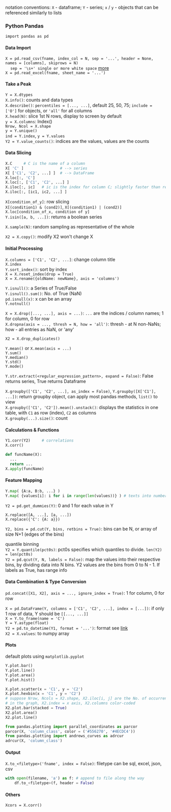 notation conventions: `X` - dataframe; `Y` - series; `x` / `y` - objects that can be referenced similarly to lists

### Python Pandas
`import pandas as pd`

#### Data Import
`X = pd.read_csv(fname, index_col = N, sep = '...', header = None, names = [columns], skiprows = N)`  
&nbsp;&nbsp;&nbsp;&nbsp;`sep = '\s+' single or more white space` [more](http://pandas.pydata.org/pandas-docs/stable/generated/pandas.read_csv.html)  
`X = pd.read_excel(fname, sheet_name = '...')`

#### Take a Peak
`Y = X.dtypes`  
`X.info()`: counts and data types  
`X.describe()`: `percentiles = [..., ...]`, default 25, 50, 75; `include = ['O']` for objects, or `'all'` for all columns  
`X.head(N)`: slice 1st N rows, display to screen by default  
`y = X.columns`: Index()  
`Nrow, Ncol = X.shape`  
`y = Y.unique()`  
`ind = Y.index`, `y = Y.values`  
`Y2 = Y.value_counts()`: indices are the values, values are the counts

#### Data Slicing
```python
X.C     # C is the name of a column
X[ 'C' ]                # --> series
X[ ['C1', 'C2', ...] ]  # --> DataFrame
X.loc[:, 'C']
X.loc[:, ['C1', 'C2', ...] ]
X.iloc[:, ic]   # ic is the index for column C; slightly faster than referencing by string; last row/column not included (same with Python default)
X.iloc[:, [ic1, ic2, ...] ]
```

`X[condition_of_y]`: row slicing  
`X[(condition1) & (cond2)]`, `X[(condition1) | (cond2)]`  
`X.loc[condition_of_x, condition of y]`  
`Y.isin([a, b, ...])`: returns a boolean series

`X.sample(N)`: random sampling as representative of the whole

`X2 = X.copy()`: modify X2 won't change X

#### Initial Processing
`X.columns = ['C1', 'C2', ...]`: change column title  
`X.index`  
`Y.sort_index()`: sort by index  
`X = X.reset_index(drop = True)`  
`X = X.rename({oldName: newName}, axis = 'columns')`

`Y.isnull()`: a Series of True/False  
`Y.isnull().sum()`: No. of True (NaN)  
`pd.isnull(x)`: x can be an array  
`Y.notnull()`

`X = X.drop([..., ...], axis = ...)`: `...` are the indices / column names; 1 for column, 0 for row  
`X.dropna(axis = ..., thresh = N, how = 'all')`: thresh - at N non-NaNs; how - all entries as NaN, or 'any'

`X2 = X.drop_duplicates()`

`Y.mean()` or `X.mean(axis = ...)`  
`Y.sum()`  
`Y.median()`  
`Y.std()`  
`Y.mode()`  

`Y.str.extract(<regular_expression_pattern>, expand = False)`: False returns series, True returns Dataframe

`X.groupby(['C1', 'C2', ...], as_index = False)`, `Y.groupby([X['C1'], ...])`: return groupby object, can apply most pandas methods, `list()` to view  
`X.groupby(['C1', 'C2']).mean().unstack()`: displays the statistics in one table, with `C1` as row (index), `C2` as columns  
`X.groupby(...).size()`: count

#### Calculations & Functions
```python
Y1.corr(Y2)     # correlations
X.corr()
```
```Python
def funcName(X):
  ...
  return ...
X.apply(funcName)
```

#### Feature Mapping
```python
Y.map( {A:a, B:b, ...} )
Y.map( {values[i]: i for i in range(len(values))} ) # texts into numbers
```
`Y2 = pd.get_dummies(Y)`: 0 and 1 for each value in Y

`X.replace([A, ...], [a, ...])`  
`X.replace({'C': {A: a}})`

`Y2, bins = pd.cut(Y, bins, retbins = True)`: bins can be N, or array of size N+1 (edges of the bins)  

quantile binning  
`Y2 = Y.quantile(pct0s)`: pct0s specifies which quantiles to divide. `len(Y2) = len(pct0s)`  
`Y2 = pd.qcut(Y, N, labels = False)`: map the values into their respective bins, by dividing data into N bins. Y2 values are the bins from 0 to N - 1. If labels as True, has range info

#### Data Combination & Type Conversion
`pd.concat([X1, X2], axis = ..., ignore_index = True)`: 1 for column, 0 for row  

`X = pd.DataFrame(Y, columns = ['C1', 'C2', ...], index = [...])`: if only 1 row of data, Y should be `[[..., ...]]`  
`X = Y.to_frame(name = 'C')`  
`Y = Y.astype(float)`  
`Y2 = pd.to_datetime(Y1, format = '...')`: format see [link](https://docs.python.org/2/library/datetime.html#strftime-and-strptime-behavior)  
`X2 = X.values`: to numpy array

#### Plots
default plots using `matplotlib.pyplot`
```python
Y.plot.bar()
Y.plot.line()
Y.plot.area()
Y.plot.hist()
```
```python
X.plot.scatter(x = 'C1', y = 'C2')
X.plot.hexbin(x = 'C1', y = 'C2')
# suppose Nrow, Ncols = X2.shape, X2.iloc[i, j] are the No. of occurrence
# in the graph, X2.index = x axis, X2.columns color-coded
X2.plot.bar(stacked = True)
X2.plot.area()
X2.plot.line()
```
```python
from pandas.plotting import parallel_coordinates as parcor
parcor(X, 'column_class', color = ('#556270', '#4ECDC4'))
from pandas.plotting import andrews_curves as adrcur
adrcur(X, 'column_class')
```

#### Output
`X.to_<filetype>('fname', index = False)`: filetype can be sql, excel, json, csv  
```python
with open(filename, 'a') as f: # append to file along the way
    df.to_<filetype>(f, header = False)
```

#### Others
`Xcors = X.corr()`
